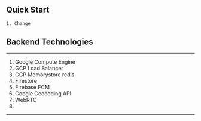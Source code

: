 



## Quick Start
```
1. Change 
```

## Backend Technologies
--- 
1. Google Compute Engine
2. GCP Load Balancer
3. GCP Memorystore redis
4. Firestore
5. Firebase FCM
6. Google Geocoding API
7. WebRTC
9. 
---
